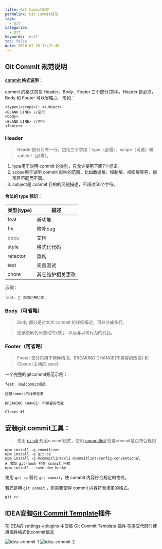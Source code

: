 ```yaml
---
title: Git Commit规范
permalink: Git Commit规范
tags:
  - git
categories:
  - git
keywords: 'null'
toc: false
date: 2020-02-28 12:21:49
---
```


## Git Commit 规范说明
#### [commit 格式说明](http://www.ruanyifeng.com/blog/2016/01/commit_message_change_log.html)：

commit 的格式包含 Header、Body、Footer 三个部分(其中，Header 是必须，Body 和 Footer 可以省略。)，
形如：
```code
<type>(<scope>): <subject>
<BLANK LINE> //空行
<body>
<BLANK LINE> //空行
<footer>
```

### Header 
> Header部分只有一行，包括三个字段：type（必需）、scope（可选）和subject（必需）。

1. type用于说明 commit 的类别，只允许使用下面7个标识。
2. scope用于说明 commit 影响的范围，比如数据层、控制层、视图层等等，视项目不同而不同。
3. subject是 commit 目的的简短描述，不超过50个字符。

#### 合法的 type 标识：

|类型(type)|描述|
|---|---|
|feat|新功能|
|fix|修补bug|
|docs|文档|
|style| 格式化代码|
|refactor| 重构|
|test| 完善测试|
|chore| 其它维护相关更改|

示例：

```
feat: 🎸 添加注册功能；
```

### Body（可省略）

> Body 部分是对本次 commit 的详细描述，可以分成多行。

> 应该说明代码变动的动机，以及与以前行为的对比。

### Footer（可省略）

> Footer 部分只用于两种情况。BREAKING CHANGE(不兼容的改变) 和 Closes (关闭的Issue)

一个完整的gitcommit规范示例：

```
feat: 测试commit规范

这是commit的详细信息

BREAKING CHANGE: 不兼容的改变

Closes #1
```


## 安装git commit工具：

> 使用 [cz-cli](https://github.com/commitizen/cz-cli) 规范commit格式，使用 [commitlint](https://conventional-changelog.github.io/commitlint) 检查commit是否符合规则
```shell
npm install -g commitizen
npm install -g git-cz
npm install -g @commitlint/cli @commitlint/config-conventional
# 增加 git-hook 检查 commit 格式
npm install --save-dev husky
```

使用 `git cz` 替代 `git commit`，使 commit 内容符合规定的格式。

若还是用 `git commit` ，则需要使得 commit 内容符合规定的格式。

```shell
git cz
```

## IDEA安装[Git Commit Template](https://plugins.jetbrains.com/plugin/9861-git-commit-template)插件 
在IDEA的 settings->plugins 中安装 Git Commit Template 插件
在提交代码时使用插件格式化commit信息

![idea-commit-1](idea-commit-1.png)
![idea-commit-2](idea-commit-2.png)